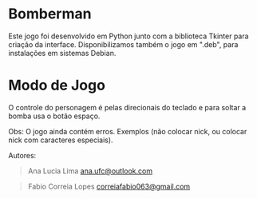 # Bomberman
Este jogo foi desenvolvido em Python junto com a biblioteca Tkinter para criação da interface. Disponibilizamos também o jogo em ".deb", para instalações em sistemas Debian.

# Modo de Jogo
O controle do personagem é pelas direcionais do teclado e para soltar a bomba usa o botão espaço.

Obs: O jogo ainda contém erros. Exemplos (não colocar nick, ou colocar nick com caracteres especiais).

Autores: 
>Ana Lucia Lima ana.ufc@outlook.com

>Fabio Correia Lopes correiafabio063@gmail.com
